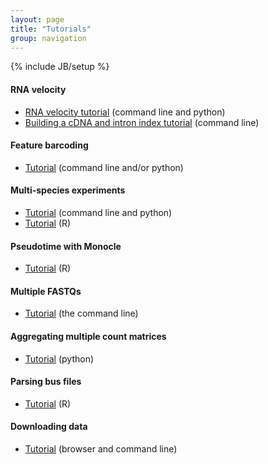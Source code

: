 ```yaml
---
layout: page
title: "Tutorials"
group: navigation
---
```


{% include JB/setup %}

#### RNA velocity
- [RNA velocity tutorial](velocity_tutorial.html) (command line and python)
- [Building a cDNA and intron index tutorial](velocity_index_tutorial.html) (command line)

#### Feature barcoding
- [Tutorial](kite_tutorial.html) (command line and/or python)

#### Multi-species experiments
- [Tutorial](species_mixing_tutorial.html) (command line and python)
- [Tutorial](https://bustools.github.io/BUS_notebooks_R/10xv2.html) (R)

#### Pseudotime with Monocle
- [Tutorial](https://bustools.github.io/BUS_notebooks_R/monocle2.html) (R)

#### Multiple FASTQs 
- [Tutorial](multiple_files_tutorial.html) (the command line)

#### Aggregating multiple count matrices 
- [Tutorial](aggr_tutorial.html) (python)

#### Parsing bus files
- [Tutorial](https://bustools.github.io/BUS_notebooks_R/10xv3.html) (R)

#### Downloading data
- [Tutorial](data_tutorial.html) (browser and command line)
